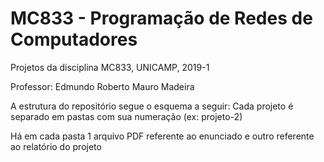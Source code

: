 # MC833 - Programação de Redes de Computadores
 Projetos da disciplina MC833, UNICAMP, 2019-1
 
 Professor: Edmundo Roberto Mauro Madeira

 A estrutura do repositório segue o esquema a seguir: Cada projeto é separado em pastas com sua numeração (ex: projeto-2)

 Há em cada pasta 1 arquivo PDF referente ao enunciado e outro referente ao relatório do projeto
